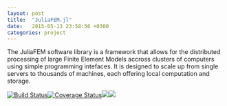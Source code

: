 ```yaml
---
layout: post
title:  "JuliaFEM.jl"
date:   2015-05-13 23:58:56 +0300
categories: project
---
```


The JuliaFEM software library is a framework that allows for the distributed
processing of large Finite Element Models accross clusters of computers
using simple programming intefaces. It is designed to scale up from single
servers to thousands of machines, each offering local computation and
storage.

[![Build Status](https://travis-ci.org/JuliaFEM/JuliaFEM.jl.svg?branch=master)](https://travis-ci.org/JuliaFEM/JuliaFEM.jl)[![Coverage Status](https://coveralls.io/repos/github/JuliaFEM/JuliaFEM.jl/badge.svg?branch=master)](https://coveralls.io/github/JuliaFEM/JuliaFEM.jl?branch=master)[![](https://img.shields.io/badge/docs-stable-blue.svg)](https://juliafem.github.io/JuliaFEM.jl/stable)[![](https://img.shields.io/badge/docs-latest-blue.svg)](https://juliafem.github.io/JuliaFEM.jl/latest)

